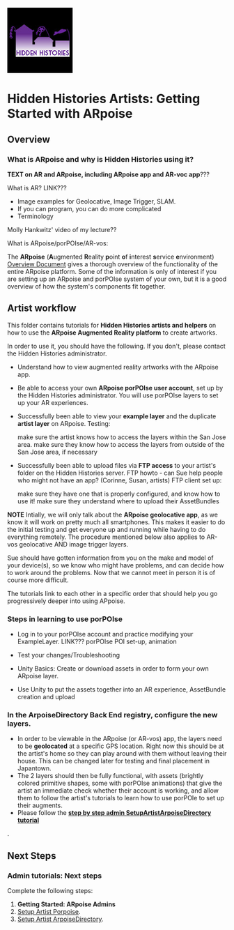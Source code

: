 ![Hidden Histories Logo](/images/hiddenhistories-logo.png)
# Hidden Histories Artists: Getting Started with ARpoise 

## Overview

### What is ARpoise and why is Hidden Histories using it?

**TEXT on AR and ARpoise, including ARpoise app and AR-voc app**???

What is AR? LINK???

- Image examples for Geolocative, Image Trigger, SLAM.
- If you can program, you can do more complicated
- Terminology

Molly Hankwitz' video of my lecture??

What is ARpoise/porPOIse/AR-vos:

The **ARpoise** (**A**ugmented **R**eality **p**oint **o**f **i**nterest **s**ervice **e**nvironment) [Overview Document](https://github.com/ARPOISE/ARpoise/blob/master/README.md) gives a thorough overview of the functionality of the entire ARpoise platform. Some of the information is only of interest if you are setting up an ARpoise and porPOIse system of your own, but it is  a good overview of how the system's components fit together. 

## Artist workflow

This folder contains tutorials for **Hidden Histories artists and helpers** on how to use the **ARpoise Augmented Reality platform** to create artworks. 

In order to use it, you should have the following. If you don't, please contact the Hidden Histories administrator. 

- Understand how to view augmented reality artworks with the ARpoise app.

- Be able to access your own **ARpoise porPOIse user account**, set up by the Hidden Histories administrator. You will use porPOIse layers to set up your AR experiences.

- Successfully been able to view your **example layer** and the duplicate **artist layer** on ARpoise. Testing:

    make sure the artist knows how to access the layers within the San Jose area.
    make sure they know how to access the layers from outside of the San Jose area, if necessary

- Successfully been able to upload files via **FTP access** to your artist's folder on the Hidden Histories server. FTP howto - can Sue help people who might not have an app? (Corinne, Susan, artists) FTP client set up:

    make sure they have one that is properly configured, and know how to use it!
    make sure they understand where to upload their AssetBundles

**NOTE** Intially, we will only talk about the **ARpoise geolocative app**, as we know it will work on pretty much all smartphones. This makes it easier to do the initial testing and get everyone up and running while having to do everything remotely. The procedure mentioned below also applies to AR-vos geolocative AND image trigger layers.

Sue should have gotten information from you on the make and model of your device(s), so we know who might have problems, and can decide how to work around the problems. Now that we cannot meet in person it is of course more difficult.


The tutorials link to each other in a specific order that should help you go progressively deeper into using APpoise.


### Steps in learning to use porPOIse

- Log in to your porPOIse account and practice modifying your ExampleLayer. LINK??? porPOIse POI set-up, animation

- Test your changes/Troubleshooting

- Unity Basics: Create or download assets in order to form your own ARpoise layer.

- Use Unity to put the assets together into an AR experience, AssetBundle creation and upload



### In the ArpoiseDirectory Back End registry, configure the new layers.
- In order to be viewable in the ARpoise (or AR-vos) app, the layers need to be **geolocated** at a specific GPS location. Right now this should be at the artist's home so they can play around with them without leaving their house. This can be changed later for testing and final placement in Japantown.
- The 2 layers should then be fully functional, with assets (brightly colored primitive shapes, some with porPOIse animations) that give the artist an immediate check whether their account is working, and allow them to follow the artist's tutorials to learn how to use porPOIe to set up their augments.
- Please follow the [**step by step admin SetupArtistArpoiseDirectory tutorial**](SetupArtistArpoiseDirectory.md)

. 

## Next Steps

### Admin tutorials: Next steps
Complete the following steps:

1. **Getting Started: ARpoise Admins**
2. [Setup Artist Porpoise](SetupArtistPorpoise.md).
3. [Setup Artist ArpoiseDirectory](SetupArtistArpoiseDirectory.md).
